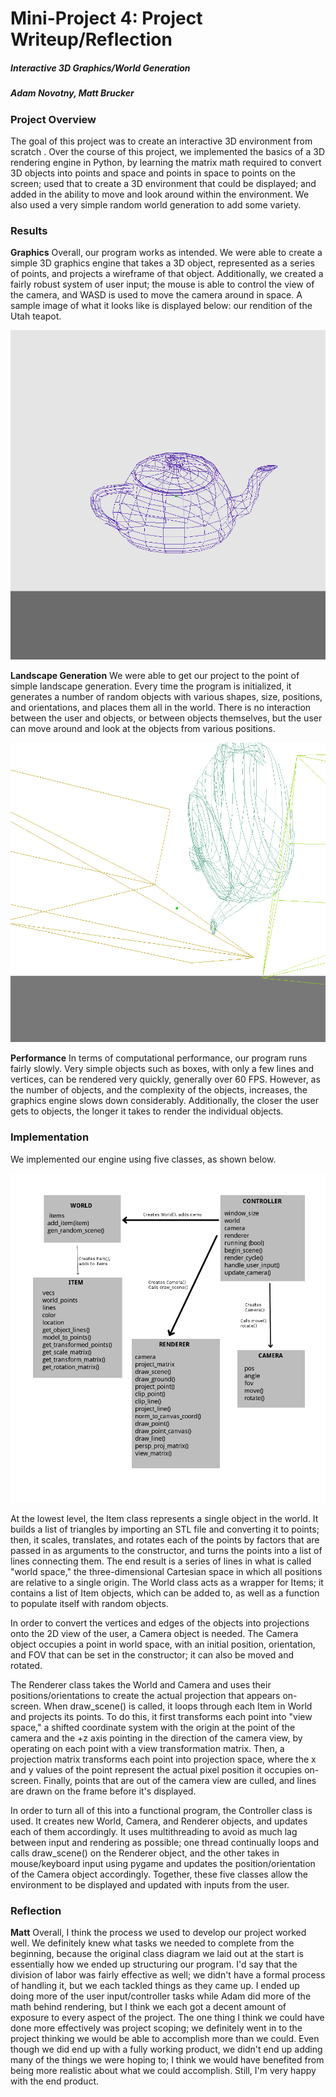 # Mini-Project 4: Project Writeup/Reflection
##### Interactive 3D Graphics/World Generation
##### Adam Novotny, Matt Brucker

### Project Overview
The goal of this project was to create an interactive 3D environment from scratch
. Over the course of this project, we implemented the basics of a 3D rendering engine in Python, by learning the matrix math required to convert 3D objects into points and space and points in space to points on the screen; used that to create a 3D environment that could be displayed; and added in the ability to move and look around within the environment. We also used a very simple random world generation to add some variety.

### Results
**Graphics**
Overall, our program works as intended. We were able to create a simple 3D graphics engine that takes a 3D object, represented as a series of points, and projects a wireframe of that object. Additionally, we created a fairly robust system of user input; the mouse is able to control the view of the camera, and WASD is used to move the camera around in space. A sample image of what it looks like is displayed below: our rendition of the Utah teapot.

![The classic Utah teapot.](teapot.png)

**Landscape Generation**
We were able to get our project to the point of simple landscape generation. Every time the program is initialized, it generates a number of random objects with various shapes, size, positions, and orientations, and places them all in the world. There is no interaction between the user and objects, or between objects themselves, but the user can move around and look at the objects from various positions.

![A sample landscape generated.](objects.png)

**Performance**
In terms of computational performance, our program runs fairly slowly. Very simple objects such as boxes, with only a few lines and vertices, can be rendered very quickly, generally over 60 FPS. However, as the number of objects, and the complexity of the objects, increases, the graphics engine slows down considerably. Additionally, the closer the user gets to objects, the longer it takes to render the individual objects.

### Implementation
We implemented our engine using five classes, as shown below.

![The UML class diagram.](UML.png)

At the lowest level, the Item class represents a single object in the world. It builds a list of triangles by importing an STL file and converting it to points; then, it scales, translates, and rotates each of the points by factors that are passed in as arguments to the constructor, and turns the points into a list of lines connecting them. The end result is a series of lines in what is called "world space," the three-dimensional Cartesian space in which all positions are relative to a single origin. The World class acts as a wrapper for Items; it contains a list of Item objects, which can be added to, as well as a function to populate itself with random objects.

In order to convert the vertices and edges of the objects into projections onto the 2D view of the user, a Camera object is needed. The Camera object occupies a point in world space, with an initial position, orientation, and FOV that can be set in the constructor; it can also be moved and rotated.

The Renderer class takes the World and Camera and uses their positions/orientations to create the actual projection that appears on-screen. When draw_scene() is called, it loops through each Item in World and projects its points. To do this, it first transforms each point into "view space," a shifted coordinate system with the origin at the point of the camera and the +z axis pointing in the direction of the camera view, by operating on each point with a view transformation matrix. Then, a projection matrix transforms each point into projection space, where the x and y values of the point represent the actual pixel position it occupies on-screen. Finally, points that are out of the camera view are culled, and lines are drawn on the frame before it's displayed.

In order to turn all of this into a functional program, the Controller class is used. It creates new World, Camera, and Renderer objects, and updates each of them accordingly. It uses multithreading to avoid as much lag between input and rendering as possible; one thread continually loops and calls draw_scene() on the Renderer object, and the other takes in mouse/keyboard input using pygame and updates the position/orientation of the Camera object accordingly. Together, these five classes allow the environment to be displayed and updated with inputs from the user.

### Reflection

**Matt**
Overall, I think the process we used to develop our project worked well. We definitely knew what tasks we needed to complete from the beginning, because the original class diagram we laid out at the start is essentially how we ended up structuring our program. I'd say that the division of labor was fairly effective as well; we didn't have a formal process of handling it, but we each tackled things as they came up. I ended up doing more of the user input/controller tasks while Adam did more of the math behind rendering, but I think we each got a decent amount of exposure to every aspect of the project. The one thing I think we could have done more effectively was project scoping; we definitely went in to the project thinking we would be able to accomplish more than we could. Even though we did end up with a fully working product, we didn't end up adding many of the things we were hoping to; I think we would have benefited from being more realistic about what we could accomplish. Still, I'm very happy with the end product.
